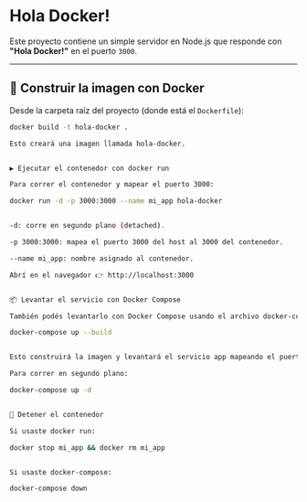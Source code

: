 # Hola Docker!

Este proyecto contiene un simple servidor en Node.js que responde con **"Hola Docker!"** en el puerto `3000`.

---

## 🚀 Construir la imagen con Docker

Desde la carpeta raíz del proyecto (donde está el `Dockerfile`):

```bash
docker build -t hola-docker .

Esto creará una imagen llamada hola-docker.


▶️ Ejecutar el contenedor con docker run

Para correr el contenedor y mapear el puerto 3000:

docker run -d -p 3000:3000 --name mi_app hola-docker


-d: corre en segundo plano (detached).

-p 3000:3000: mapea el puerto 3000 del host al 3000 del contenedor.

--name mi_app: nombre asignado al contenedor.

Abrí en el navegador 👉 http://localhost:3000


📦 Levantar el servicio con Docker Compose

También podés levantarlo con Docker Compose usando el archivo docker-compose.yml incluido:

docker-compose up --build


Esto construirá la imagen y levantará el servicio app mapeando el puerto 3000.

Para correr en segundo plano:

docker-compose up -d


🛑 Detener el contenedor

Si usaste docker run:

docker stop mi_app && docker rm mi_app


Si usaste docker-compose:

docker-compose down

